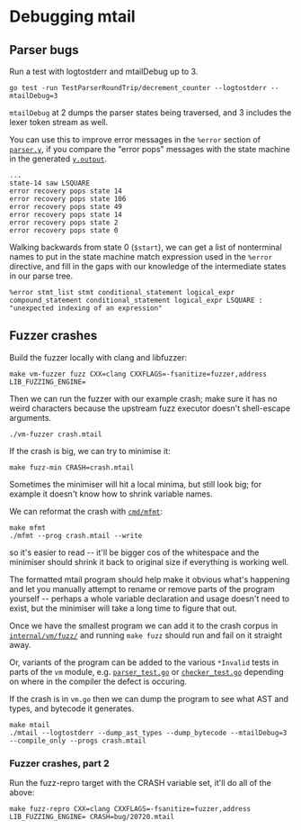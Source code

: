 # Debugging mtail


## Parser bugs

Run a test with logtostderr and mtailDebug up to 3.

```
go test -run TestParserRoundTrip/decrement_counter --logtostderr --mtailDebug=3
```

`mtailDebug` at 2 dumps the parser states being traversed, and 3 includes the lexer token stream as well.

You can use this to improve error messages in the `%error` section of [`parser.y`](../internal/vm/parser/parser.y), if you compare the "error pops" messages with the state machine in the generated [`y.output`](../internal/vm/parser/y.output).

```
...
state-14 saw LSQUARE
error recovery pops state 14
error recovery pops state 106
error recovery pops state 49
error recovery pops state 14
error recovery pops state 2
error recovery pops state 0
```

Walking backwards from state 0 (`$start`), we can get a list of nonterminal names to put in the state machine match expression used in the `%error` directive, and fill in the gaps with our knowledge of the intermediate states in our parse tree.

```
%error stmt_list stmt conditional_statement logical_expr compound_statement conditional_statement logical_expr LSQUARE : "unexpected indexing of an expression"
```


## Fuzzer crashes

Build the fuzzer locally with clang and libfuzzer:

```
make vm-fuzzer fuzz CXX=clang CXXFLAGS=-fsanitize=fuzzer,address LIB_FUZZING_ENGINE=
```

Then we can run the fuzzer with our example crash; make sure it has no weird characters because the upstream fuzz executor doesn't shell-escape arguments.

```
./vm-fuzzer crash.mtail
```

If the crash is big, we can try to minimise it:

```
make fuzz-min CRASH=crash.mtail
```

Sometimes the minimiser will hit a local minima, but still look big; for example it doesn't know how to shrink variable names.

We can reformat the crash with [`cmd/mfmt`](../cmd/mfmt/main.go):

```
make mfmt
./mfmt --prog crash.mtail --write
```

so it's easier to read -- it'll be bigger cos of the whitespace and the minimiser should shrink it back to original size if everything is working well.

The formatted mtail program should help make it obvious what's happening and let you manually attempt to rename or remove parts of the program yourself -- perhaps a whole variable declaration and usage doesn't need to exist, but the minimiser will take a long time to figure that out.

Once we have the smallest program we can add it to the crash corpus in [`internal/vm/fuzz/`](../internal/vm/fuzz/) and running `make fuzz` should run and fail on it straight away.

Or, variants of the program can be added to the various `*Invalid` tests in parts of the `vm` module, e.g. [`parser_test.go`](../internal/vm/parser/parser_test.go) or [`checker_test.go`](../internal/vm/checker/checker_test.go) depending on where in the compiler the defect is occuring.

If the crash is in `vm.go` then we can dump the program to see what AST and types, and bytecode it generates.

```
make mtail
./mtail --logtostderr --dump_ast_types --dump_bytecode --mtailDebug=3 --compile_only --progs crash.mtail
```


### Fuzzer crashes, part 2

Run the fuzz-repro target with the CRASH variable set, it'll do all of the above:

```
make fuzz-repro CXX=clang CXXFLAGS=-fsanitize=fuzzer,address LIB_FUZZING_ENGINE= CRASH=bug/20720.mtail
```
